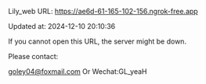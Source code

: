 Lily_web URL: https://ae6d-61-165-102-156.ngrok-free.app

Updated at: 2024-12-10 20:10:36

If you cannot open this URL, the server might be down.

Please contact: 

goley04@foxmail.com Or Wechat:GL_yeaH
